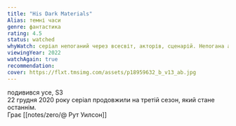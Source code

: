 ```yaml
---
title: "His Dark Materials"
Alias: темні часи
genre: фантастика
rating: 4.5
status: watched
whyWatch: серіал непоганий через всесвіт, акторів, сценарій. Непогана альтернатива Гаррі Поттеру від HBO. Фінальний сезон - топ
viewingYear: 2022
watchAgain: true
recommendation: 
cover: https://flxt.tmsimg.com/assets/p18959632_b_v13_ab.jpg
---
```

подивився усе, S3  
22 грудня 2020 року серіал продовжили на третій сезон, який стане останнім.  
Грає [[notes/zero/@ Рут Уилсон]]

